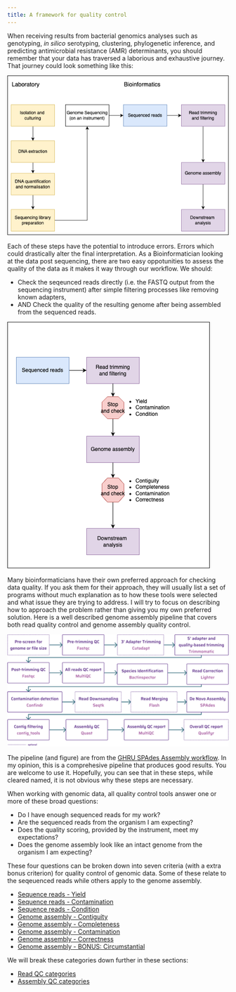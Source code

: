 ```yaml
---
title: A framework for quality control
---
```


When receiving results from bacterial genomics analyses such as genotyping, *in silico* serotyping, clustering, phylogenetic inference, and predicting antimicrobial resistance (AMR) determinants, you should remember that your data has traversed a laborious and exhaustive journey. That journey could look something like this:

![Basic workflow](img/basic-workflow.png)

Each of these steps have the potential to introduce errors. Errors which could drastically alter the final interpretation. As a Bioinformatician looking at the data post sequencing, there are two easy oppotunities to assess the quality of the data as it makes it way through our workflow. We should:

* Check the seqeunced reads directly (i.e. the FASTQ output from the sequencing instrument) after simple filtering processes like removing known adapters, 
* AND Check the quality of the resulting genome after being assembled from the sequenced reads. 

![QC oppotunities](img/qc-workflow.png)

Many bioinformaticians have their own preferred approach for checking data quality. If you ask them for their approach, they will usually list a set of programs without much explanation as to how these tools were selected and what issue they are trying to address. I will try to focus on describing how to approach the problem rather than giving you my own preferred solution. Here is a well described genome assembly pipeline that covers both read quality control and genome assembly quality control. 

![alt text](img/image.png)

The pipeline (and figure) are from the [GHRU SPAdes Assembly workflow](https://gitlab.com/cgps/ghru/pipelines/dsl2/pipelines/assembly). In my opinion, this is a comprehesive pipeline that produces good results. You are welcome to use it. Hopefully, you can see that in these steps, while cleared named, it is not obvious why these steps are necessary. 

When working with genomic data, all quality control tools answer one or more of these broad questions: 

* Do I have enough sequenced reads for my work?
* Are the sequenced reads from the organism I am expecting? 
* Does the quality scoring, provided by the instrument, meet my expectations?
* Does the genome assembly look like an intact genome from the organism I am expecting?

These four questions can be broken down into seven criteria (with a extra bonus criterion) for quality control of genomic data. Some of these relate to the seqeuenced reads while others apply to the genome assembly. 

* [Sequence reads - Yield](/quality-control/05-read-qc/#yield-sequence-reads)
* [Sequence reads - Contamination](/quality-control/05-read-qc/#contamination-sequence-reads)
* [Sequence reads - Condition](/quality-control/05-read-qc/#condition-sequence-reads)
* [Genome assembly - Contiguity](/quality-control/40-assembly-qc/#contiguity-genome-assembly)
* [Genome assembly - Completeness](/quality-control/40-assembly-qc/#completeness-genome-assembly)
* [Genome assembly - Contamination](/quality-control/40-assembly-qc/#contamination-genome-assembly)
* [Genome assembly - Correctness](/quality-control/40-assembly-qc/#correctness-genome-assembly)
* [Genome assembly - BONUS: Circumstantial](/quality-control/40-assembly-qc/#bonus-circumstantial-genome-assembly)

We will break these categories down further in these sections:

* [Read QC categories](05-read-qc.md)
* [Assembly QC categories](40-assembly-qc.md)

